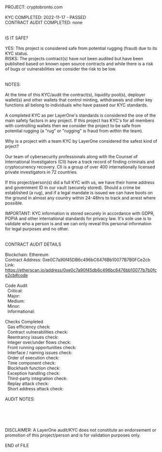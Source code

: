 PROJECT: cryptobronto.com</br>
</br>
KYC COMPLETED: 2022-11-17 - PASSED</br>
CONTRACT AUDIT COMPLETED: none</br>
</br>
</br>
IS IT SAFE?</br>
</br>
YES: This project is considered safe from potential rugging (fraud) due to its KYC status.</br>
RISKS: The projects contract(s) have not been audited but have been published based on known open source contracts and while there is a risk of bugs or vulnerabilities we consider the risk to be low.</br>
</br>
</br>
NOTES:</br>
</br>
 At the time of this KYC/audit the contract(s), liquidity pool(s), deployer wallet(s) and other wallets that control minting, withdrawals and other key functions all belong to individuals who have passed our KYC standards.</br>
</br>
 A completed KYC as per LayerOne's standards is considered the one of the main safety factors in any project.  If this project has KYC's for all members with controlling wallets then we consider the project to be safe from potential rugging (a "rug" or "rugging" is fraud from within the team).</br>
</br>
Why is a project with a team KYC by LayerOne considered the safest kind of prject?</br>
</br>
 Our team of cybersecurity professionals along with the Counsel of International Investigators (CII) have a track record of finding criminals and cryptocurrency recovery.  CII is a group of over 400 internationally licensed private investigators in 72 countries.</br>
</br>
 If this project/person(s) did a full KYC with us, we have their home address and government ID in our vault (securely stored).  Should a crime be established (a rug), and if a legal mandate is issued we can have boots on the ground in almost any country within 24-48hrs to track and arrest where possible.</br>
</br>
IMPORTANT: KYC information is stored securely in accordance with GDPR, POPIA and other international standards for privacy law.  It's sole use is to validate who a person is and we can only reveal this personal information for legal purposes and no other.</br>
</br>
</br>
CONTRACT AUDIT DETAILS</br>
</br>
Blockchain: Ethereum</br>
Contract Address: 0xe0C7a90f45DB6c496bC6476Bb10077B7B0FCe2cb</br>
Link: https://etherscan.io/address/0xe0c7a90f45db6c496bc6476bb10077b7b0fce2cb#code</br>
</br>
Code Audit</br>
&nbsp; Critical: </br>
&nbsp; Major: </br>
&nbsp; Medium: </br>
&nbsp; Minor: </br>
&nbsp; Informational: </br>
</br>
Checks Completed</br>
&nbsp; Gas efficiency check: </br>
&nbsp; Contract vulnerabilities check: </br>
&nbsp; Reentrancy issues check: </br>
&nbsp; Integer over/under flows check: </br>
&nbsp; Front running opportunities check: </br>
&nbsp; Interface / naming issues check: </br>
&nbsp; Order of execution check: </br>
&nbsp; Time component check: </br>
&nbsp; Blockhash function check: </br>
&nbsp; Exception handling check: </br>
&nbsp; Third-party integration check: </br>
&nbsp; Replay attack check: </br>
&nbsp; Short address attack check: </br>
</br>
AUDIT NOTES:</br>
</br>
</br>
</br>
</br>
</br>
DISCLAIMER: A LayerOne audit/KYC does not constitute an endorsement or promotion of this project/person and is for validation purposes only.
</br>
</br>
END of FILE
